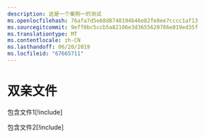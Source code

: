 ```yaml
---
description: 这是一个案例一的测试
ms.openlocfilehash: 76afa7d5e68d8740194b46e82fe8ee7cccc1af13
ms.sourcegitcommit: 9eff0bc5ccb5a82106e3d3655620786e019ed35f
ms.translationtype: MT
ms.contentlocale: zh-CN
ms.lasthandoff: 06/20/2019
ms.locfileid: "67665711"
---
```

# <a name="parent-file"></a>双亲文件

包含文件1[!include[](includes/includeFile1.md)]

包含文件2[!include[](includes/includeFile2.md)]
